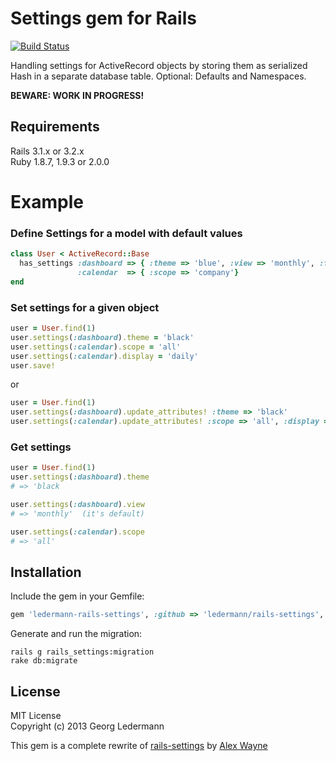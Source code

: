 # Settings gem for Rails

[![Build Status](https://secure.travis-ci.org/ledermann/rails-settings.png)](http://travis-ci.org/ledermann/rails-settings)

Handling settings for ActiveRecord objects by storing them as serialized Hash in a separate database table. Optional: Defaults and Namespaces.

**BEWARE: WORK IN PROGRESS!**


## Requirements

Rails 3.1.x or 3.2.x  
Ruby 1.8.7, 1.9.3 or 2.0.0


# Example

### Define Settings for a model with default values

```ruby
class User < ActiveRecord::Base
  has_settings :dashboard => { :theme => 'blue', :view => 'monthly', :filter => false },
               :calendar  => { :scope => 'company'}
end
```

### Set settings for a given object

```ruby
user = User.find(1)
user.settings(:dashboard).theme = 'black'
user.settings(:calendar).scope = 'all'
user.settings(:calendar).display = 'daily'
user.save!
```

or

```ruby
user = User.find(1)
user.settings(:dashboard).update_attributes! :theme => 'black'
user.settings(:calendar).update_attributes! :scope => 'all', :display => 'dialy'
```


### Get settings

```ruby
user = User.find(1)
user.settings(:dashboard).theme
# => 'black

user.settings(:dashboard).view
# => 'monthly'  (it's default)

user.settings(:calendar).scope
# => 'all'
```


## Installation

Include the gem in your Gemfile:

```ruby
gem 'ledermann-rails-settings', :github => 'ledermann/rails-settings', :branch => 'rewrite', :require => 'rails-settings'
```

Generate and run the migration:

```shell
rails g rails_settings:migration
rake db:migrate
```


## License

MIT License  
Copyright (c) 2013 Georg Ledermann

This gem is a complete rewrite of [rails-settings](https://github.com/Squeegy/rails-settings) by [Alex Wayne](https://github.com/Squeegy)